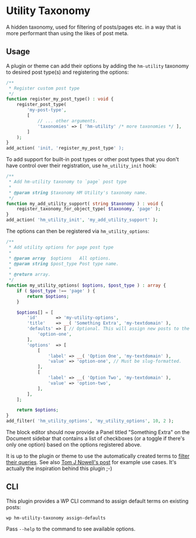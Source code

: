 # Utility Taxonomy

A hidden taxonomy, used for filtering of posts/pages etc. in a way that is more performant than using the likes of post meta.

## Usage

A plugin or theme can add their options by adding the `hm-utility` taxonomy to desired post type(s) and registering the options:

```php
/**
 * Register custom post type
 */
function register_my_post_type() : void {
	register_post_type(
		'my-post-type',
		[
			// ... other arguments.
			'taxonomies' => [ 'hm-utility' /* more taxonomies */ ],
		]
	);
}
add_action( 'init, 'register_my_post_type' );
```

To add support for built-in post types or other post types that you don't have control over their registration, use `hm_utility_init` hook:

```php
/**
 * Add hm-utility taxonomy to `page` post type
 *
 * @param string $taxonomy HM Utility's taxonomy name.
 */
function my_add_utility_support( string $taxonomy ) : void {
	register_taxonomy_for_object_type( $taxonomy, 'page' );
}
add_action( 'hm_utility_init', 'my_add_utility_support' );
```

The options can then be registered via `hm_utility_options`:

```php
/**
 * Add utility options for page post type
 *
 * @param array  $options   All options.
 * @param string $post_type Post type name.
 *
 * @return array.
 */
function my_utility_options( $options, $post_type ) : array {
	if ( $post_type !== 'page' ) {
		return $options;
	}

	$options[] = [
		'id'       => 'my-utility-options',
		'title'    => __( 'Something Extra', 'my-textdomain' ),
		'defaults' => [ // Optional. This will assign new posts to the terms set here.
			'option-one',
		],
		'options'  => [
			[
				'label' => __( 'Option One', 'my-textdomain' ),
				'value' => 'option-one', // Must be slug-formatted.
			],
			[
				'label' => __( 'Option Two', 'my-textdomain' ),
				'value' => 'option-two',
			],
		],
	];

	return $options;
}
add_filter( 'hm_utility_options', 'my_utility_options', 10, 2 );
```

The block editor should now provide a Panel titled "Something Extra" on the Document sidebar that contains a list of checkboxes (or a toggle if there's only one option) based on the options registered above.

It is up to the plugin or theme to use the automatically created terms to [filter their queries](https://developer.wordpress.org/reference/classes/wp_query/#taxonomy-parameters). See also [Tom J Nowell's post](https://tomjn.com/2018/03/16/utility-taxonomies/) for example use cases. It's actually the inspiration behind this plugin ;-)

## CLI

This plugin provides a WP CLI command to assign default terms on existing posts:

```
wp hm-utility-taxonomy assign-defaults
```

Pass `--help` to the command to see available options.

